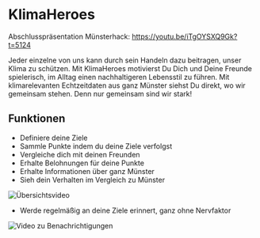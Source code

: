 # KlimaHeroes

Abschlusspräsentation Münsterhack: https://youtu.be/iTgOYSXQ9Gk?t=5124

Jeder einzelne von uns kann durch sein Handeln dazu beitragen, unser Klima zu schützen. Mit KlimaHeroes motivierst Du Dich und Deine Freunde spielerisch, im Alltag einen nachhaltigeren Lebensstil zu führen. Mit klimarelevanten Echtzeitdaten aus ganz Münster siehst Du direkt, wo wir gemeinsam stehen. Denn nur gemeinsam sind wir stark!

## Funktionen

* Definiere deine Ziele
* Sammle Punkte indem du deine Ziele verfolgst
* Vergleiche dich mit deinen Freunden
* Erhalte Belohnungen für deine Punkte
* Erhalte Informationen über ganz Münster
* Sieh dein Verhalten im Vergleich zu Münster

![Übersichtsvideo](https://github.com/MarcLennard/Klimamischpoke/blob/Readme/Images/Übersicht.gif)

* Werde regelmäßig an deine Ziele erinnert, ganz ohne Nervfaktor

![Video zu Benachrichtigungen](https://github.com/MarcLennard/Klimamischpoke/blob/Readme/Images/Benachrichtigung.gif)